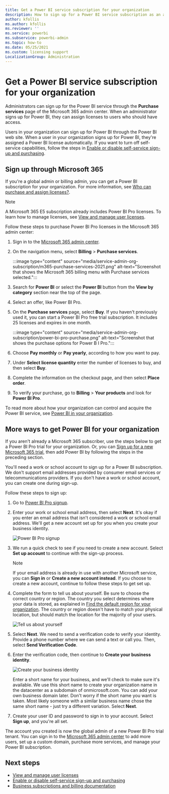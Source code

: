 ```yaml
---
title: Get a Power BI service subscription for your organization
description: How to sign up for a Power BI service subscription as an admin and purchase licenses in bulk.
author: kfollis
ms.author: kfollis
ms.reviewer: ''
ms.service: powerbi
ms.subservice: powerbi-admin
ms.topic: how-to
ms.date: 05/25/2021
ms.custom: licensing support
LocalizationGroup: Administration
---
```


# Get a Power BI service subscription for your organization

Administrators can sign up for the Power BI service through the **Purchase services** page of the Microsoft 365 admin center. When an administrator signs up for Power BI, they can assign licenses to users who should have access.

Users in your organization can sign up for Power BI through the Power BI web site. When a user in your organization signs up for Power BI, they're assigned a Power BI license automatically. If you want to turn off self-service capabilities, follow the steps in [Enable or disable self-service sign-up and purchasing](service-admin-disable-self-service.md).

## Sign up through Microsoft 365

If you're a global admin or billing admin, you can get a Power BI subscription for your organization. For more information, see [Who can purchase and assign licenses?](service-admin-licensing-organization.md#who-can-purchase-and-assign-licenses).

> [!NOTE]
>
> A Microsoft 365 E5 subscription already includes Power BI Pro licenses. To learn how to manage licenses, see [View and manage user licenses](service-admin-manage-licenses.md).
>
>

Follow these steps to purchase Power BI Pro licenses in the Microsoft 365 admin center:

1. Sign in to the [Microsoft 365 admin center](https://admin.microsoft.com).

2. On the navigation menu, select **Billing** > **Purchase services**.
  
   :::image type="content" source="media/service-admin-org-subscription/m365-purchase-services-2021.png" alt-text="Screenshot that shows the Microsoft 365 billing menu with Purchase services selected.":::

3. Search for **Power BI** or select the **Power BI** button from the **View by category** section near the top of the page.

4. Select an offer, like Power BI Pro.

5. On the **Purchase services** page, select **Buy**. If you haven't previously used it, you can start a Power BI Pro free trial subscription. It includes 25 licenses and expires in one month.

   :::image type="content" source="media/service-admin-org-subscription/power-bi-pro-purchase.png" alt-text="Screenshot that shows the purchase options for Power B I Pro.":::

6. Choose **Pay monthly** or **Pay yearly**, according to how you want to pay.

7. Under **Select license quantity** enter the number of licenses to buy, and then select **Buy**.

8. Complete the information on the checkout page, and then select **Place order**.

9. To verify your purchase, go to **Billing** > **Your products** and look for  **Power BI Pro**.

To read more about how your organization can control and acquire the Power BI service, see [Power BI in your organization](/microsoft-365/admin/misc/power-bi-in-your-organization).

## More ways to get Power BI for your organization

If you aren't already a Microsoft 365 subscriber, use the steps below to get a Power BI Pro trial for your organization. Or, you can [Sign up for a new Microsoft 365 trial](service-admin-signing-up-for-power-bi-with-a-new-office-365-trial.md), then add Power BI by following the steps in the preceding section.

You'll need a work or school account to sign up for a Power BI subscription. We don't support email addresses provided by consumer email services or telecommunications providers. If you don't have a work or school account, you can create one during sign-up.

Follow these steps to sign up:

1. Go to [Power BI Pro signup](https://signup.microsoft.com/create-account/signup?OfferId=d59682f3-3e3b-4686-9c00-7c7c1c736085&ali=1&products=d59682f3-3e3b-4686-9c00-7c7c1c736085). 

2. Enter your work or school email address, then select **Next**. It's okay if you enter an email address that isn't considered a work or school email address. We'll get a new account set up for you when you create your business identity.

   ![Power BI Pro signup](media/service-admin-org-subscription/power-bi-pro-admins.png)

3. We run a quick check to see if you need to create a new account. Select **Set up account** to continue with the sign-up process.

   > [!NOTE]
   >If your email address is already in use with another Microsoft service, you can **Sign in** or **Create a new account instead**. If you choose to create a new account, continue to follow these steps to get set up.
>
>
 
4. Complete the form to tell us about yourself. Be sure to choose the correct country or region. The country you select determines where your data is stored, as explained in [Find the default region for your organization](service-admin-where-is-my-tenant-located.md#find-the-default-region-for-your-organization). The country or region doesn't have to match your physical location, but should match the location for the majority of your users.

   ![Tell us about yourself](media/service-admin-org-subscription/tell-about-yourself.png)

5. Select **Next**. We need to send a verification code to verify your identity. Provide a phone number where we can send a text or call you. Then, select **Send Verification Code**.

6. Enter the verification code, then continue to **Create your business identity**.

   ![Create your business identity](media/service-admin-org-subscription/business-identity.png)

    Enter a short name for your business, and we'll check to make sure it's available. We use this short name to create your organization name in the datacenter as a subdomain of onmicrosoft.com. You can add your own business domain later. Don't worry if the short name you want is taken. Most likely someone with a similar business name chose the same short name - just try a different variation. Select **Next**.
    
7. Create your user ID and password to sign in to your account. Select **Sign up**, and you're all set.

The account you created is now the global admin of a new Power BI Pro trial tenant. You can sign in to the [Microsoft 365 admin center](https://admin.microsoft.com) to add more users, set up a custom domain, purchase more services, and manage your Power BI subscription.

## Next steps

- [View and manage user licenses](service-admin-manage-licenses.md)
- [Enable or disable self-service sign-up and purchasing](service-admin-disable-self-service.md)
- [Business subscriptions and billing documentation](/microsoft-365/commerce/)